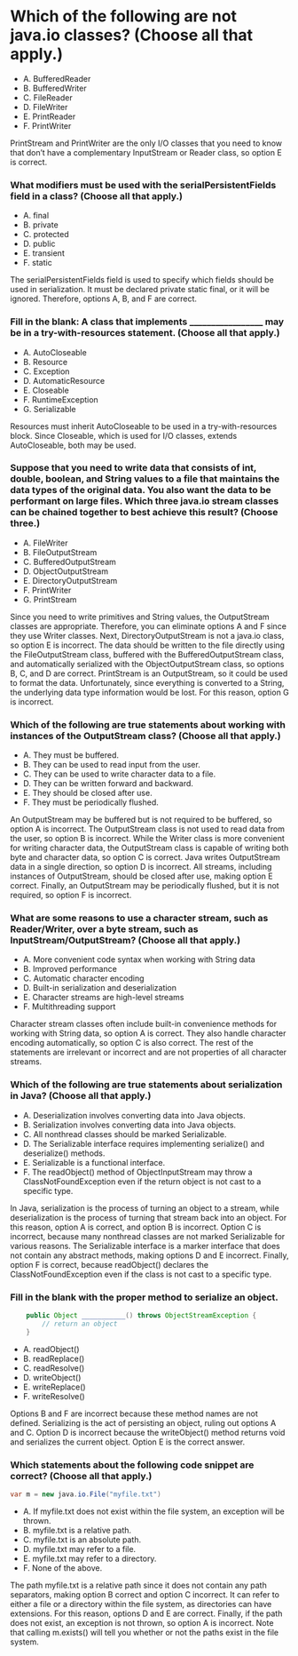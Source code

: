 # Which of the following are not java.io classes? (Choose all that apply.)
* A. BufferedReader
* B. BufferedWriter
* C. FileReader
* D. FileWriter
* E. PrintReader
* F. PrintWriter

PrintStream and PrintWriter are the only I/O classes that you need to know that don’t have a complementary InputStream or Reader class, so option E is correct.

### What modifiers must be used with the serialPersistentFields field in a class? (Choose all that apply.)
* A. final
* B. private
* C. protected
* D. public
* E. transient
* F. static

The serialPersistentFields field is used to specify which fields should be used in serialization.
It must be declared private static final, or it will be ignored. Therefore, options A, B, and F are correct.

### Fill in the blank: A class that implements _________________ may be in a try-with-resources statement. (Choose all that apply.)
* A. AutoCloseable
* B. Resource
* C. Exception
* D. AutomaticResource
* E. Closeable
* F. RuntimeException
* G. Serializable

Resources must inherit AutoCloseable to be used in a try-with-resources block. Since Closeable, which is used for I/O classes, extends AutoCloseable, both may be used.

### Suppose that you need to write data that consists of int, double, boolean, and String values to a file that maintains the data types of the original data. You also want the data to be performant on large files. Which three java.io stream classes can be chained together to best achieve this result? (Choose three.)
* A. FileWriter
* B. FileOutputStream
* C. BufferedOutputStream
* D. ObjectOutputStream
* E. DirectoryOutputStream
* F. PrintWriter
* G. PrintStream

Since you need to write primitives and String values, the OutputStream classes are appropriate.
Therefore, you can eliminate options A and F since they use Writer classes.
Next, DirectoryOutputStream is not a java.io class, so option E is incorrect.
The data should be written to the file directly using the FileOutputStream class, buffered with the BufferedOutputStream class,
and automatically serialized with the ObjectOutputStream class, so options B, C, and D are correct.
PrintStream is an OutputStream, so it could be used to format the data.
Unfortunately, since everything is converted to a String, the underlying data type information would be lost.
For this reason, option G is incorrect.

### Which of the following are true statements about working with instances of the OutputStream class? (Choose all that apply.)
* A. They must be buffered.
* B. They can be used to read input from the user.
* C. They can be used to write character data to a file.
* D. They can be written forward and backward.
* E. They should be closed after use.
* F. They must be periodically flushed.

An OutputStream may be buffered but is not required to be buffered, so option A is incorrect.
The OutputStream class is not used to read data from the user, so option B is incorrect.
While the Writer class is more convenient for writing character data,
the OutputStream class is capable of writing both byte and character data,
so option C is correct. Java writes OutputStream data in a single direction, so option D is incorrect.
All streams, including instances of OutputStream, should be closed after use, making option E correct.
Finally, an OutputStream may be periodically flushed, but it is not required, so option F is incorrect.

### What are some reasons to use a character stream, such as Reader/Writer, over a byte stream, such as InputStream/OutputStream? (Choose all that apply.)
* A. More convenient code syntax when working with String data
* B. Improved performance
* C. Automatic character encoding
* D. Built-in serialization and deserialization
* E. Character streams are high-level streams
* F. Multithreading support

Character stream classes often include built-in convenience methods for working with String data, so option A is correct.
They also handle character encoding automatically, so option C is also correct.
The rest of the statements are irrelevant or incorrect and are not properties of all character streams.

### Which of the following are true statements about serialization in Java? (Choose all that apply.)
* A. Deserialization involves converting data into Java objects.
* B. Serialization involves converting data into Java objects.
* C. All nonthread classes should be marked Serializable.
* D. The Serializable interface requires implementing serialize() and deserialize() methods.
* E. Serializable is a functional interface.
* F. The readObject() method of ObjectInputStream may throw a ClassNotFoundException even if the return object is not cast to a specific type.

In Java, serialization is the process of turning an object to a stream, while deserialization is the process of turning that stream back into an object.
For this reason, option A is correct, and option B is incorrect.
Option C is incorrect, because many nonthread classes are not marked Serializable for various reasons.
The Serializable interface is a marker interface that does not contain any abstract methods, making options D and E incorrect.
Finally, option F is correct, because readObject() declares the ClassNotFoundException even if the class is not cast to a specific type.

### Fill in the blank with the proper method to serialize an object.
```java
    public Object ___________() throws ObjectStreamException {
        // return an object
    }
```
* A. readObject()
* B. readReplace()
* C. readResolve()
* D. writeObject()
* E. writeReplace()
* F. writeResolve()

Options B and F are incorrect because these method names are not defined.
Serializing is the act of persisting an object, ruling out options A and C.
Option D is incorrect because the writeObject() method returns void and serializes the current object.
Option E is the correct answer.

### Which statements about the following code snippet are correct? (Choose all that apply.)
```java
var m = new java.io.File("myfile.txt")
```

*  A. If myfile.txt does not exist within the file system, an exception will be thrown.
*  B. myfile.txt is a relative path.
*  C. myfile.txt is an absolute path.
*  D. myfile.txt may refer to a file.
*  E. myfile.txt may refer to a directory.
*  F. None of the above.

The path myfile.txt is a relative path since it does not contain any path separators,
making option B correct and option C incorrect. It can refer to either a file or a directory within the file system,
as directories can have extensions. For this reason, options D and E are correct.
Finally, if the path does not exist, an exception is not thrown, so option A is incorrect.
Note that calling m.exists() will tell you whether or not the paths exist in the file system.